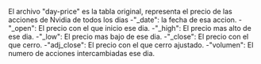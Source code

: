 El archivo "day-price" es la tabla original, representa el precio de las acciones de Nvidia de todos los dias
 -"_date": la fecha de esa accion.
 -"_open": El precio con el que inicio ese dia.
 -"_high": El precio mas alto de ese dia.
 -"_low": El precio mas bajo de ese dia.
 -"_close": El precio con el que cerro.
 -"adj_close": El precio con el que cerro ajustado.
 -"volumen": El numero de acciones intercambiadas ese dia.

